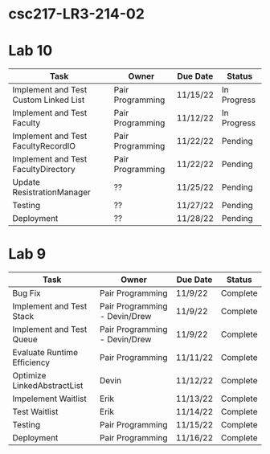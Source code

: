 # csc217-LR3-214-02

# Lab 10

| Task | Owner | Due Date | Status |
| - | - | - | - |
| Implement and Test Custom Linked List | Pair Programming | 11/15/22 | In Progress |
| Implement and Test Faculty | Pair Programming | 11/12/22 | In Progress | 
| Implement and Test FacultyRecordIO | Pair Programming | 11/22/22 | Pending | 
| Implement and Test FacultyDirectory | Pair Programming | 11/22/22 | Pending | 
| Update ResistrationManager | ?? | 11/25/22 | Pending |
| Testing | ??| 11/27/22 | Pending |
| Deployment | ?? | 11/28/22 | Pending | 

# Lab 9

| Task | Owner | Due Date | Status |
| - | - | - | - |
| Bug Fix | Pair Programming | 11/9/22 | Complete |
| Implement and Test Stack | Pair Programming - Devin/Drew | 11/9/22 | Complete |
| Implement and Test Queue | Pair Programming - Devin/Drew | 11/9/22 | Complete | 
| Evaluate Runtime Efficiency | Pair Programming | 11/11/22 | Complete | 
| Optimize LinkedAbstractList | Devin | 11/12/22 | Complete | 
| Impelement Waitlist | Erik | 11/13/22 | Complete |
| Test Waitlist | Erik | 11/14/22 | Complete |
| Testing | Pair Programming | 11/15/22 | Complete |
| Deployment | Pair Programming | 11/16/22 | Complete | 

